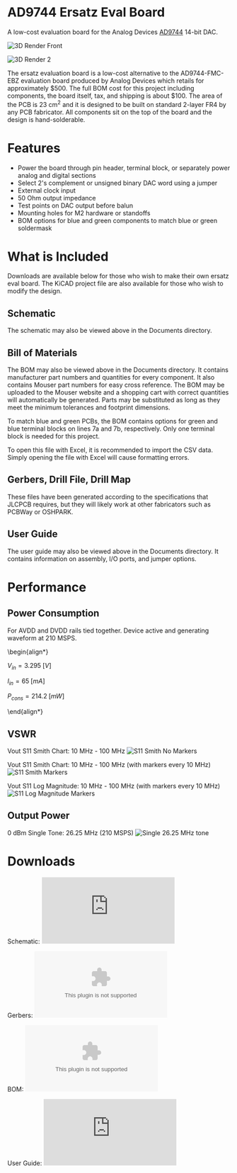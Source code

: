 # AD9744 Ersatz Eval Board
A low-cost evaluation board for the Analog Devices [AD9744](https://www.analog.com/en/products/ad9744.html) 14-bit DAC.

![3D Render Front](https://github.com/DarkArtLabs/AD9744-Ersatz-Eval-Board-Rev.-A/blob/main/Pictures/AD9744%20Ersatz%20Eval%20Board%20Rev.%20A%20RT%20Render%202.png)

![3D Render 2](https://github.com/DarkArtLabs/AD9744-Ersatz-Eval-Board-Rev.-A/blob/main/Pictures/AD9744%20Ersatz%20Eval%20Board%20Rev.%20A%20RT%20Render.png)

The ersatz evaluation board is a low-cost alternative to the AD9744-FMC-EBZ evaluation board produced by Analog Devices which retails for approximately $500. The full BOM cost for this project including components, the board itself, tax, and shipping is about $100. 
The area of the PCB is 23 cm<sup>2</sup> and it is designed to be built on standard 2-layer FR4 by any PCB fabricator. All components sit on the top of the board and the design is hand-solderable. 

# Features
  - Power the board through pin header, terminal block, or separately power analog and digital sections
  - Select 2's complement or unsigned binary DAC word using a jumper
  - External clock input
  - 50 Ohm output impedance
  - Test points on DAC output before balun
  - Mounting holes for M2 hardware or standoffs
  - BOM options for blue and green components to match blue or green soldermask

# What is Included
Downloads are available below for those who wish to make their own ersatz eval board. The KiCAD project file are also available for those who wish to modify the design. 

## Schematic
The schematic may also be viewed above in the Documents directory.

## Bill of Materials
The BOM may also be viewed above in the Documents directory. It contains manufacturer part numbers and quantities for every component. It also contains Mouser part numbers for easy cross reference. The BOM may be uploaded to the Mouser website and a shopping cart with correct quantities will automatically be generated. Parts may be substituted as long as they meet the minimum tolerances and footprint dimensions. 

To match blue and green PCBs, the BOM contains options for green and blue terminal blocks on lines 7a and 7b, respectively. Only one terminal block is needed for this project. 

To open this file with Excel, it is recommended to import the CSV data. Simply opening the file with Excel will cause formatting errors. 

## Gerbers, Drill File, Drill Map
These files have been generated according to the specifications that JLCPCB requires, but they will likely work at other fabricators such as PCBWay or OSHPARK.

## User Guide
The user guide may also be viewed above in the Documents directory. It contains information on assembly, I/O ports, and jumper options.

# Performance

## Power Consumption

For AVDD and DVDD rails tied together. Device active and generating waveform at 210 MSPS.

\begin{align*}

$`V_{in} = 3.295 \; [V]`$

$`I_{in} = 65 \; [mA]`$

$`P_{cons} = 214.2 \; [mW]`$

\end{align*}

## VSWR

Vout S11 Smith Chart: 10 MHz - 100 MHz 
![S11 Smith No Markers](https://github.com/DarkArtLabs/AD9744-Ersatz-Eval-Board-Rev.-A/blob/main/Pictures/AD9744_ErsatzEval_RevA_SN1_Rdiff%3D100_Vout_2to1Balun_62Ohms_SmithNoMarkers_9JAN25.png)

Vout S11 Smith Chart: 10 MHz - 100 MHz (with markers every 10 MHz)
![S11 Smith Markers](https://github.com/DarkArtLabs/AD9744-Ersatz-Eval-Board-Rev.-A/blob/main/Pictures/AD9744_ErsatzEval_RevA_SN1_Rdiff%3D100_Vout_2to1Balun_62Ohms_SmithMarkers_9JAN25.png)

Vout S11 Log Magnitude: 10 MHz - 100 MHz (with markers every 10 MHz)
![S11 Log Magnitude Markers](https://github.com/DarkArtLabs/AD9744-Ersatz-Eval-Board-Rev.-A/blob/main/Pictures/AD9744_ErsatzEval_RevA_SN1_Rdiff%3D100_Vout_2to1Balun_62Ohms_LogMag_9JAN25a.png)
  
## Output Power

0 dBm Single Tone: 26.25 MHz (210 MSPS)
![Single 26.25 MHz tone](https://github.com/DarkArtLabs/AD9744-Ersatz-Eval-Board-Rev.-A/blob/main/Pictures/AD9744%20Ersatz%20Eval%20Board%20Rev.%20A%2026.25MHz%20tone.png)

# Downloads

Schematic: ![AD9744 Ersatz Eval Board Rev. A Schematic.pdf](https://github.com/DarkArtLabs/AD9744-Ersatz-Eval-Board-Rev.-A/releases/download/A0/AD9744.Ersatz.Eval.Board.Rev.A.Schematic.pdf)

Gerbers: ![AD9744 Ersatz Eval Board Rev. A Gerbers.zip](https://github.com/DarkArtLabs/AD9744-Ersatz-Eval-Board-Rev.-A/releases/download/A0/AD9744.Ersatz.Eval.Board.Rev.A.Gerbers.zip)

BOM: ![AD9744 Ersatz Eval Board Rev. A BOM.csv](https://github.com/DarkArtLabs/AD9744-Ersatz-Eval-Board-Rev.-A/releases/download/A0/AD9744.Ersatz.Eval.Board.Rev.A.BOM.csv)

User Guide: ![AD9744 Ersatz Eval Board Rev. A User Guide.pdf](https://github.com/DarkArtLabs/AD9744-Ersatz-Eval-Board-Rev.-A/releases/download/A0/AD9744.Ersatz.Eval.Board.Rev.A.User.Guide.pdf)

